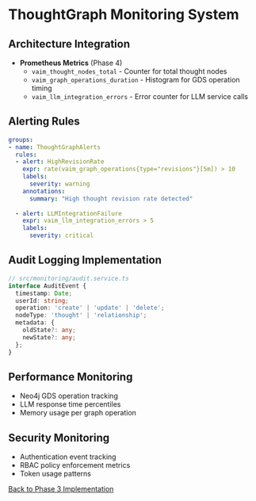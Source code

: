# ThoughtGraph Monitoring System

## Architecture Integration
- **Prometheus Metrics** (Phase 4)
  - `vaim_thought_nodes_total` - Counter for total thought nodes
  - `vaim_graph_operations_duration` - Histogram for GDS operation timing
  - `vaim_llm_integration_errors` - Error counter for LLM service calls

## Alerting Rules
```yaml
groups:
- name: ThoughtGraphAlerts
  rules:
  - alert: HighRevisionRate
    expr: rate(vaim_graph_operations{type="revisions"}[5m]) > 10
    labels:
      severity: warning
    annotations:
      summary: "High thought revision rate detected"
      
  - alert: LLMIntegrationFailure
    expr: vaim_llm_integration_errors > 5
    labels:
      severity: critical
```

## Audit Logging Implementation
```typescript
// src/monitoring/audit.service.ts
interface AuditEvent {
  timestamp: Date;
  userId: string;
  operation: 'create' | 'update' | 'delete';
  nodeType: 'thought' | 'relationship';
  metadata: {
    oldState?: any;
    newState?: any;
  };
}
```

## Performance Monitoring
- Neo4j GDS operation tracking
- LLM response time percentiles
- Memory usage per graph operation

## Security Monitoring
- Authentication event tracking
- RBAC policy enforcement metrics
- Token usage patterns

[Back to Phase 3 Implementation](../phases/phase3.md)